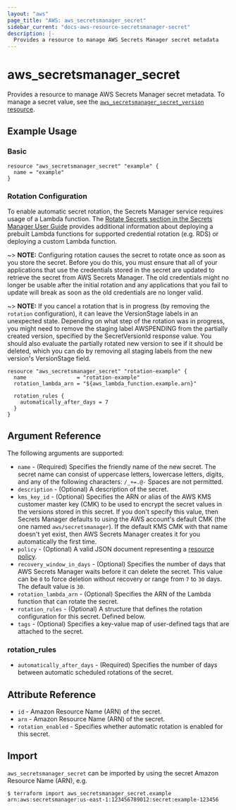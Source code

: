 ```yaml
---
layout: "aws"
page_title: "AWS: aws_secretsmanager_secret"
sidebar_current: "docs-aws-resource-secretsmanager-secret"
description: |-
  Provides a resource to manage AWS Secrets Manager secret metadata
---
```


# aws_secretsmanager_secret

Provides a resource to manage AWS Secrets Manager secret metadata. To manage a secret value, see the [`aws_secretsmanager_secret_version` resource](/docs/providers/aws/r/secretsmanager_secret_version.html).

## Example Usage

### Basic

```hcl
resource "aws_secretsmanager_secret" "example" {
  name = "example"
}
```

### Rotation Configuration

To enable automatic secret rotation, the Secrets Manager service requires usage of a Lambda function. The [Rotate Secrets section in the Secrets Manager User Guide](https://docs.aws.amazon.com/secretsmanager/latest/userguide/rotating-secrets.html) provides additional information about deploying a prebuilt Lambda functions for supported credential rotation (e.g. RDS) or deploying a custom Lambda function.

~> **NOTE:** Configuring rotation causes the secret to rotate once as soon as you store the secret. Before you do this, you must ensure that all of your applications that use the credentials stored in the secret are updated to retrieve the secret from AWS Secrets Manager. The old credentials might no longer be usable after the initial rotation and any applications that you fail to update will break as soon as the old credentials are no longer valid.

~> **NOTE:** If you cancel a rotation that is in progress (by removing the `rotation` configuration), it can leave the VersionStage labels in an unexpected state. Depending on what step of the rotation was in progress, you might need to remove the staging label AWSPENDING from the partially created version, specified by the SecretVersionId response value. You should also evaluate the partially rotated new version to see if it should be deleted, which you can do by removing all staging labels from the new version's VersionStage field.

```hcl
resource "aws_secretsmanager_secret" "rotation-example" {
  name                = "rotation-example"
  rotation_lambda_arn = "${aws_lambda_function.example.arn}"

  rotation_rules {
    automatically_after_days = 7
  }
}
```

## Argument Reference

The following arguments are supported:

* `name` - (Required) Specifies the friendly name of the new secret. The secret name can consist of uppercase letters, lowercase letters, digits, and any of the following characters: `/_+=.@-` Spaces are not permitted.
* `description` - (Optional) A description of the secret.
* `kms_key_id` - (Optional) Specifies the ARN or alias of the AWS KMS customer master key (CMK) to be used to encrypt the secret values in the versions stored in this secret. If you don't specify this value, then Secrets Manager defaults to using the AWS account's default CMK (the one named `aws/secretsmanager`). If the default KMS CMK with that name doesn't yet exist, then AWS Secrets Manager creates it for you automatically the first time.
* `policy` - (Optional) A valid JSON document representing a [resource policy](https://docs.aws.amazon.com/secretsmanager/latest/userguide/auth-and-access_resource-based-policies.html).
* `recovery_window_in_days` - (Optional) Specifies the number of days that AWS Secrets Manager waits before it can delete the secret. This value can be `0` to force deletion without recovery or range from `7` to `30` days. The default value is `30`.
* `rotation_lambda_arn` - (Optional) Specifies the ARN of the Lambda function that can rotate the secret.
* `rotation_rules` - (Optional) A structure that defines the rotation configuration for this secret. Defined below.
* `tags` - (Optional) Specifies a key-value map of user-defined tags that are attached to the secret.

### rotation_rules

* `automatically_after_days` - (Required) Specifies the number of days between automatic scheduled rotations of the secret.

## Attribute Reference

* `id` - Amazon Resource Name (ARN) of the secret.
* `arn` - Amazon Resource Name (ARN) of the secret.
* `rotation_enabled` - Specifies whether automatic rotation is enabled for this secret.

## Import

`aws_secretsmanager_secret` can be imported by using the secret Amazon Resource Name (ARN), e.g.

```
$ terraform import aws_secretsmanager_secret.example arn:aws:secretsmanager:us-east-1:123456789012:secret:example-123456
```
